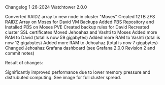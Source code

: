 Changelog 1-26-2024
Watchtower 2.0.0

Converted RAIDZ array to new node in cluster "Moses"
Created 12TB ZFS RAIDZ Array on Moses for David VM Backups
Added PBS Repository and Installed PBS on Moses PVE
Created backup rules for David
Recreated cluster SSL certificates
Moved Jehoahaz and Vashti to Moses
Added more RAM to David (total is now 59 gigabytes)
Added more RAM to Vashti (total is now 12 gigabytes)
Added more RAM to Jehoahaz (total is now 7 gigabytes)
Changed Jehoahaz Grafana dashboard (see Grafana 2.0.0 Revision 2 and commit notes)


Result of changes:

Significantly improved performance due to lower memory pressure and distrubuted computing. See image for full cluster spread.
